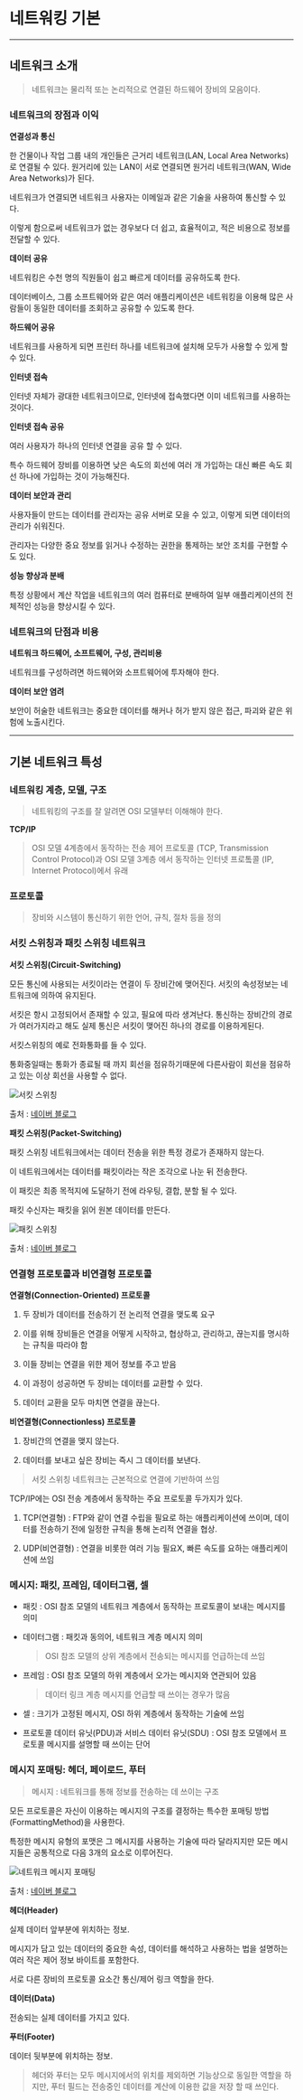 # 네트워킹 기본
---
## 네트워크 소개
>네트워크는 물리적 또는 논리적으로 연결된 하드웨어 장비의 모음이다.

### 네트워크의 장점과 이익

**연결성과 통신**

한 건물이나 작업 그룹 내의 개인들은 근거리 네트워크(LAN, Local Area Networks)로 연결될 수 있다. 원거리에 있는 LAN이 서로 연결되면 원거리 네트워크(WAN, Wide Area Networks)가 된다.

네트워크가 연결되면 네트워크 사용자는 이메일과 같은 기술을 사용하여 통신할 수 있다.

이렇게 함으로써 네트워크가 없는 경우보다 더 쉽고, 효율적이고, 적은 비용으로 정보를 전달할 수 있다.

**데이터 공유**

네트워킹은 수천 명의 직원들이 쉽고 빠르게 데이터를 공유하도록 한다.

데이터베이스, 그룹 소프트웨어와 같은 여러 애플리케이션은 네트워킹을 이용해 많은 사람들이 동일한 데이터를 조회하고 공유할 수 있도록 한다.

**하드웨어 공유**

네트워크를 사용하게 되면 프린터 하나를 네트워크에 설치해 모두가 사용할 수 있게 할 수 있다.

**인터넷 접속**

인터넷 자체가 광대한 네트워크이므로, 인터넷에 접속했다면 이미 네트워크를 사용하는 것이다.

**인터넷 접속 공유**

여러 사용자가 하나의 인터넷 연결을 공유 할 수 있다.

특수 하드웨어 장비를 이용하면 낮은 속도의 회선에 여러 개 가입하는 대신 빠른 속도 회선 하나에 가입하는 것이 가능해진다.

**데이터 보안과 관리**

사용자들이 만드는 데이터를 관리자는 공유 서버로 모을 수 있고, 이렇게 되면 데이터의 관리가 쉬워진다.

관리자는 다양한 중요 정보를 읽거나 수정하는 권한을 통제하는 보안 조치를 구현할 수도 있다.

**성능 향상과 분배**

특정 상황에서 계산 작업을 네트워크의 여러 컴퓨터로 분배하여 일부 애플리케이션의 전체적인 성능을 향상시킬 수 있다.

### 네트워크의 단점과 비용 

**네트워크 하드웨어, 소프트웨어, 구성, 관리비용**

네트워크를 구성하려면 하드웨어와 소프트웨어에 투자해야 한다.

**데이터 보안 염려**

보안이 허술한 네트워크는 중요한 데이터를 해커나 허가 받지 않은 접근, 파괴와 같은 위험에 노출시킨다.

---

## 기본 네트워크 특성

### 네트워킹 계층, 모델, 구조
>네트워킹의 구조를 잘 알려면 OSI 모델부터 이해해야 한다.

**TCP/IP**
>OSI 모델 4계층에서 동작하는 전송 제어 프로토콜 (TCP, Transmission Control Protocol)과 OSI 모델 3계층 에서 동작하는 인터넷 프로톸콜 (IP, Internet Protocol)에서 유래

### 프로토콜
>장비와 시스템이 통신하기 위한 언어, 규칙, 절차 등을 정의

### 서킷 스위칭과 패킷 스위칭 네트워크

**서킷 스위칭(Circuit-Switching)**

모든 통신에 사용되는 서킷이라는 연결이 두 장비간에 맺어진다. 서킷의 속성정보는 네트워크에 의하여 유지된다.

서킷은 항시 고정되어서 존재할 수 있고, 필요에 따라 생겨난다. 통신하는 장비간의 경로가 여러가지라고 해도 실제 통신은 서킷이 맺어진 하나의 경로를 이용하게된다.

서킷스위칭의 예로 전화통화를 들 수 있다.

통화중일때는 통화가 종료될 때 까지 회선을 점유하기때문에 다른사람이 회선을 점유하고 있는 이상 회선을 사용할 수 없다.

![서킷 스위칭](http://mblogthumb1.phinf.naver.net/20141125_160/wnsgmlsnsk12_14169050177253VE93_GIF/4.gif?type=w2)

출처 : [네이버 블로그](https://m.blog.naver.com/PostView.nhn?blogId=wnsgmlsnsk12&logNo=220191672010&proxyReferer=https%3A%2F%2Fwww.google.co.kr%2F)

**패킷 스위칭(Packet-Switching)**

패킷 스위칭 네트워크에서는 데이터 전송을 위한 특정 경로가 존재하지 않는다.

이 네트워크에서는 데이터를 패킷이라는 작은 조각으로 나눈 뒤 전송한다.

이 패킷은 최종 목적지에 도달하기 전에 라우팅, 결합, 분할 될 수 있다.

패킷 수신자는 패킷을 읽어 원본 데이터를 만든다.

![패킷 스위칭](https://mblogthumb-phinf.pstatic.net/20141125_51/wnsgmlsnsk12_1416905425636vm77N_GIF/6.gif?type=w2)

출처 : [네이버 블로그](https://m.blog.naver.com/PostView.nhn?blogId=wnsgmlsnsk12&logNo=220191672010&proxyReferer=https%3A%2F%2Fwww.google.co.kr%2F)

### 연결형 프로토콜과 비연결형 프로토콜

**연결형(Connection-Oriented) 프로토콜**

1. 두 장비가 데이터를 전송하기 전 논리적 연결을 맺도록 요구

2. 이를 위해 장비들은 연결을 어떻게 시작하고, 협상하고, 관리하고, 끊는지를 명시하는 규칙을 따라야 함

3. 이들 장비는 연결을 위한 제어 정보를 주고 받음

4. 이 과정이 성공하면 두 장비는 데이터를 교환할 수 있다.

5. 데이터 교환을 모두 마치면 연결을 끊는다.

**비연결형(Connectionless) 프로토콜**

1. 장비간의 연결을 맺지 않는다.

2. 데이터를 보내고 싶은 장비는 즉시 그 데이터를 보낸다.

>서킷 스위칭 네트워크는 근본적으로 연결에 기반하여 쓰임

TCP/IP에는 OSI 전송 계층에서 동작하는 주요 프로토콜 두가지가 있다.

1. TCP(연결형) : FTP와 같이 연결 수립을 필요로 하는 애플리케이션에 쓰이며, 데이터를 전송하기 전에 일정한 규칙을 통해 논리적 연결을 협상.

2. UDP(비연결형) : 연결을 비롯한 여러 기능 필요X, 빠른 속도를 요하는 애플리케이션에 쓰임

### 메시지: 패킷, 프레임, 데이터그램, 셀

* 패킷 : OSI 참조 모델의 네트워크 계층에서 동작하는 프로토콜이 보내는 메시지를 의미

* 데이터그램 : 패킷과 동의어, 네트워크 계층 메시지 의미
    > OSI 참조 모델의 상위 계층에서 전송되는 메시지를 언급하는데 쓰임

* 프레임 : OSI 참조 모델의 하위 계층에서 오가는 메시지와 연관되어 있음
    > 데이터 링크 계층 메시지를 언급할 때 쓰이는 경우가 많음

* 셀 : 크기가 고정된 메시지, OSI 하위 계층에서 동작하는 기술에 쓰임

* 프로토콜 데이터 유닛(PDU)과 서비스 데이터 유닛(SDU) : OSI 참조 모델에서 프로토콜 메시지를 설명할 때 쓰이는 단어


### 메시지 포매팅: 헤더, 페이로드, 푸터
>메시지 : 네트워크를 통해 정보를 전송하는 데 쓰이는 구조

모든 프로토콜은 자신이 이용하는 메시지의 구조를 결정하는 특수한 포매팅 방법(FormattingMethod)을 사용한다.

특정한 메시지 유형의 포맷은 그 메시지를 사용하는 기술에 따라 달라지지만 모든 메시지들은 공통적으로 다음 3개의 요소로 이루어진다.

![네트워크 메시지 포매팅](https://mblogthumb-phinf.pstatic.net/MjAxNzA0MDJfMjEg/MDAxNDkxMDk2Mzk0NTg2.BMZyyAs_mQaUTQpf9_UGw2wGIcMOQJlQYnsQjqRmOZQg.XRKefMwvRo6a9htvddb5kLavlzv2I95ydI6lbZMVXcQg.PNG.timschel85/funformatting.png?type=w800)

출처 : [네이버 블로그](https://m.blog.naver.com/PostView.nhn?blogId=timschel85&logNo=220973043231&proxyReferer=https%3A%2F%2Fwww.google.co.kr%2F)

**헤더(Header)**

실제 데이터 앞부분에 위치하는 정보.

메시지가 담고 있는 데이터의 중요한 속성, 데이터를 해석하고 사용하는 법을 설명하는 여러 작은 제어 정보 바이트를 포함한다.

서로 다른 장비의 프로토콜 요소간 통신/제어 링크 역할을 한다.

**데이터(Data)**

전송되는 실제 데이터를 가지고 있다.

**푸터(Footer)**

데이터 뒷부분에 위치하는 정보.
>헤더와 푸터는 모두 메시지에서의 위치를 제외하면 기능상으로 동일한 역할을 하지만, 푸터 필드는 전송중인 데이터를 계산에 이용한 값을 저장 할 때 쓰인다.